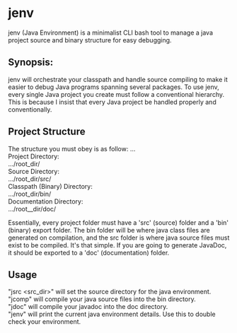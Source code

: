 # jenv
jenv (Java Environment) is a minimalist CLI bash tool to manage a java project source and binary structure for easy debugging.

## Synopsis:
jenv will orchestrate your classpath and handle source compiling to make it 
easier to debug Java programs spanning several packages. To use jenv, every
single Java project you create must follow a conventional hierarchy. This is 
because I insist that every Java project be handled properly and conventionally.

## Project Structure
The structure you must obey is as follow:
...\
Project Directory: \
.../root_dir/			\
Source Directory: \
.../root_dir/src/		\
Classpath (Binary) Directory: \
.../root_dir/bin/		\
Documentation Directory: \
.../root__dir/doc/


Essentially, every project folder must have a 'src' (source) folder and a 'bin'
(binary) export folder. The bin folder will be where java class files are 
generated on compilation, and the src folder is where java source files must 
exist to be compiled. It's that simple. If you are going to generate JavaDoc, it
should be exported to a 'doc' (documentation) folder.

## Usage
"jsrc <src_dir>" will set the source directory for the java environment.\
"jcomp" will compile your java source files into the bin directory.\
"jdoc" will compile your javadoc into the doc directory.\
"jenv" will print the current java environment details. Use this to double check your environment.

